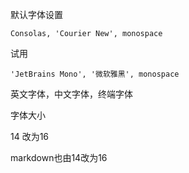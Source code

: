 默认字体设置

`Consolas, 'Courier New', monospace`

试用

`'JetBrains Mono', '微软雅黑', monospace`

英文字体，中文字体，终端字体

字体大小

14 改为16

markdown也由14改为16
